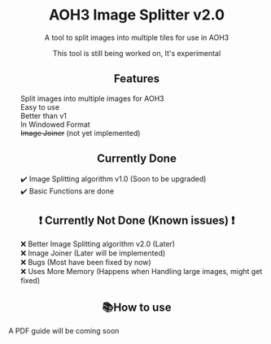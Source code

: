 <h1 style="text-align: center;">AOH3 Image Splitter v2.0</h1>

<p style="text-align: center;">A tool to split images into multiple tiles for use in AOH3</p>
<p style="text-align: center;">This tool is still being worked on, It's experimental</p>



<div>
    <h2 style="text-align: center;">Features</h2>
    <ul>
        Split images into multiple images for AOH3<br>
        Easy to use<br>
        Better than v1<br>
        In Windowed Format<br>
        <s>Image Joiner</s> (not yet implemented)
    </ul>
</div>

<div>
    <h2 style="text-align: center;">Currently Done</h2>
    <ul>
        ✔️ Image Splitting algorithm v1.0 (Soon to be upgraded)<br>
        ✔️ Basic Functions are done<br>
    </ul>
</div>

<div>
    <h2 style="text-align: center;">❗ Currently Not Done (Known issues) ❗</h2>
    <ul>
        ❌ Better Image Splitting algorithm v2.0 (Later)<br>
        ❌ Image Joiner (Later will be implemented) <br>
        ❌ Bugs (Most have been fixed by now)<br>
        ❌ Uses More Memory (Happens when Handling large images, might get fixed)<br>
    </ul>
</div>

<div>  
    <h2 style="text-align: center;">📚How to use</h2>
    A PDF guide will be coming soon
</div>
